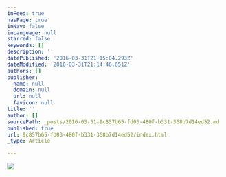 ```yaml
---
inFeed: true
hasPage: true
inNav: false
inLanguage: null
starred: false
keywords: []
description: ''
datePublished: '2016-03-31T21:15:04.293Z'
dateModified: '2016-03-31T21:14:46.651Z'
authors: []
publisher:
  name: null
  domain: null
  url: null
  favicon: null
title: ''
author: []
sourcePath: _posts/2016-03-31-9c857b65-fd03-480f-b331-368b7d14ed52.md
published: true
url: 9c857b65-fd03-480f-b331-368b7d14ed52/index.html
_type: Article

---
```

![](https://the-grid-user-content.s3-us-west-2.amazonaws.com/1b66b8b1-9abe-461a-bc97-f71158773da7.jpg)